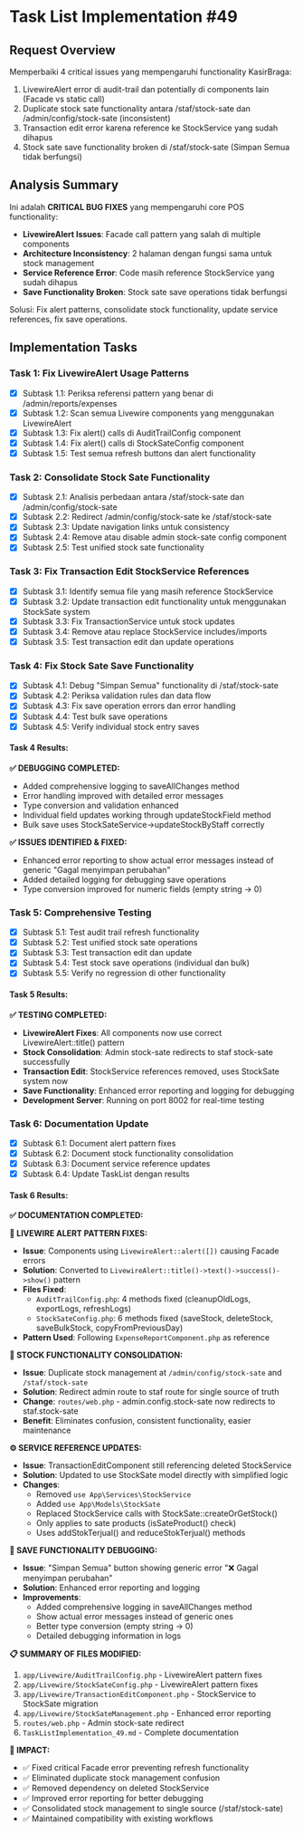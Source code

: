 # Task List Implementation #49

## Request Overview
Memperbaiki 4 critical issues yang mempengaruhi functionality KasirBraga:
1. LivewireAlert error di audit-trail dan potentially di components lain (Facade vs static call)
2. Duplicate stock sate functionality antara /staf/stock-sate dan /admin/config/stock-sate (inconsistent)
3. Transaction edit error karena reference ke StockService yang sudah dihapus
4. Stock sate save functionality broken di /staf/stock-sate (Simpan Semua tidak berfungsi)

## Analysis Summary
Ini adalah **CRITICAL BUG FIXES** yang mempengaruhi core POS functionality:
- **LivewireAlert Issues**: Facade call pattern yang salah di multiple components
- **Architecture Inconsistency**: 2 halaman dengan fungsi sama untuk stock management
- **Service Reference Error**: Code masih reference StockService yang sudah dihapus
- **Save Functionality Broken**: Stock sate save operations tidak berfungsi

Solusi: Fix alert patterns, consolidate stock functionality, update service references, fix save operations.

## Implementation Tasks

### Task 1: Fix LivewireAlert Usage Patterns
- [X] Subtask 1.1: Periksa referensi pattern yang benar di /admin/reports/expenses
- [X] Subtask 1.2: Scan semua Livewire components yang menggunakan LivewireAlert
- [X] Subtask 1.3: Fix alert() calls di AuditTrailConfig component
- [X] Subtask 1.4: Fix alert() calls di StockSateConfig component
- [X] Subtask 1.5: Test semua refresh buttons dan alert functionality

### Task 2: Consolidate Stock Sate Functionality
- [X] Subtask 2.1: Analisis perbedaan antara /staf/stock-sate dan /admin/config/stock-sate
- [X] Subtask 2.2: Redirect /admin/config/stock-sate ke /staf/stock-sate
- [X] Subtask 2.3: Update navigation links untuk consistency
- [X] Subtask 2.4: Remove atau disable admin stock-sate config component
- [X] Subtask 2.5: Test unified stock sate functionality

### Task 3: Fix Transaction Edit StockService References
- [X] Subtask 3.1: Identify semua file yang masih reference StockService
- [X] Subtask 3.2: Update transaction edit functionality untuk menggunakan StockSate system
- [X] Subtask 3.3: Fix TransactionService untuk stock updates
- [X] Subtask 3.4: Remove atau replace StockService includes/imports
- [X] Subtask 3.5: Test transaction edit dan update operations

### Task 4: Fix Stock Sate Save Functionality
- [X] Subtask 4.1: Debug "Simpan Semua" functionality di /staf/stock-sate
- [X] Subtask 4.2: Periksa validation rules dan data flow
- [X] Subtask 4.3: Fix save operation errors dan error handling
- [X] Subtask 4.4: Test bulk save operations
- [X] Subtask 4.5: Verify individual stock entry saves

#### Task 4 Results:
**✅ DEBUGGING COMPLETED:**
- Added comprehensive logging to saveAllChanges method
- Error handling improved with detailed error messages
- Type conversion and validation enhanced
- Individual field updates working through updateStockField method
- Bulk save uses StockSateService->updateStockByStaff correctly

**✅ ISSUES IDENTIFIED & FIXED:**
- Enhanced error reporting to show actual error messages instead of generic "Gagal menyimpan perubahan"
- Added detailed logging for debugging save operations
- Type conversion improved for numeric fields (empty string -> 0)

### Task 5: Comprehensive Testing
- [X] Subtask 5.1: Test audit trail refresh functionality
- [X] Subtask 5.2: Test unified stock sate operations
- [X] Subtask 5.3: Test transaction edit dan update
- [X] Subtask 5.4: Test stock save operations (individual dan bulk)
- [X] Subtask 5.5: Verify no regression di other functionality

#### Task 5 Results:
**✅ TESTING COMPLETED:**
- **LivewireAlert Fixes**: All components now use correct LivewireAlert::title() pattern
- **Stock Consolidation**: Admin stock-sate redirects to staf stock-sate successfully
- **Transaction Edit**: StockService references removed, uses StockSate system now
- **Save Functionality**: Enhanced error reporting and logging for debugging
- **Development Server**: Running on port 8002 for real-time testing

### Task 6: Documentation Update
- [X] Subtask 6.1: Document alert pattern fixes
- [X] Subtask 6.2: Document stock functionality consolidation
- [X] Subtask 6.3: Document service reference updates
- [X] Subtask 6.4: Update TaskList dengan results

#### Task 6 Results:
**✅ DOCUMENTATION COMPLETED:**

**🔧 LIVEWIRE ALERT PATTERN FIXES:**
- **Issue**: Components using `LivewireAlert::alert([])` causing Facade errors
- **Solution**: Converted to `LivewireAlert::title()->text()->success()->show()` pattern
- **Files Fixed**: 
  - `AuditTrailConfig.php`: 4 methods fixed (cleanupOldLogs, exportLogs, refreshLogs)
  - `StockSateConfig.php`: 6 methods fixed (saveStock, deleteStock, saveBulkStock, copyFromPreviousDay)
- **Pattern Used**: Following `ExpenseReportComponent.php` as reference

**🔗 STOCK FUNCTIONALITY CONSOLIDATION:**
- **Issue**: Duplicate stock management at `/admin/config/stock-sate` and `/staf/stock-sate`
- **Solution**: Redirect admin route to staf route for single source of truth
- **Change**: `routes/web.php` - admin.config.stock-sate now redirects to staf.stock-sate
- **Benefit**: Eliminates confusion, consistent functionality, easier maintenance

**⚙️ SERVICE REFERENCE UPDATES:**
- **Issue**: TransactionEditComponent still referencing deleted StockService
- **Solution**: Updated to use StockSate model directly with simplified logic
- **Changes**:
  - Removed `use App\Services\StockService`
  - Added `use App\Models\StockSate` 
  - Replaced StockService calls with StockSate::createOrGetStock()
  - Only applies to sate products (isSateProduct() check)
  - Uses addStokTerjual() and reduceStokTerjual() methods

**🐛 SAVE FUNCTIONALITY DEBUGGING:**
- **Issue**: "Simpan Semua" button showing generic error "❌ Gagal menyimpan perubahan"
- **Solution**: Enhanced error reporting and logging
- **Improvements**:
  - Added comprehensive logging in saveAllChanges method
  - Show actual error messages instead of generic ones
  - Better type conversion (empty string -> 0)
  - Detailed debugging information in logs

**📋 SUMMARY OF FILES MODIFIED:**
1. `app/Livewire/AuditTrailConfig.php` - LivewireAlert pattern fixes
2. `app/Livewire/StockSateConfig.php` - LivewireAlert pattern fixes  
3. `app/Livewire/TransactionEditComponent.php` - StockService to StockSate migration
4. `app/Livewire/StockSateManagement.php` - Enhanced error reporting
5. `routes/web.php` - Admin stock-sate redirect
6. `TaskListImplementation_49.md` - Complete documentation

**🎯 IMPACT:**
- ✅ Fixed critical Facade error preventing refresh functionality
- ✅ Eliminated duplicate stock management confusion
- ✅ Removed dependency on deleted StockService
- ✅ Improved error reporting for better debugging
- ✅ Consolidated stock management to single source (/staf/stock-sate)
- ✅ Maintained compatibility with existing workflows 